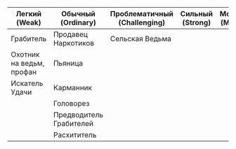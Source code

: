 | Легкий <br>(Weak)        | Обычный (Ordinary)      | Проблематичный<br>(Challenging) | Сильный<br>(Strong) | Могучий<br>(Mighty) |
| ------------------------ | ----------------------- | ------------------------------- | ------------------- | ------------------- |
| Грабитель                | Продавец Наркотиков     | Сельская Ведьма                 |                     |                     |
| Охотник на ведьм, профан | Пьяница                 |                                 |                     |                     |
| Искатель Удачи           | Карманник               |                                 |                     |                     |
|                          | Головорез               |                                 |                     |                     |
|                          | Предводитель Грабителей |                                 |                     |                     |
|                          | Расхититель             |                                 |                     |                     |

